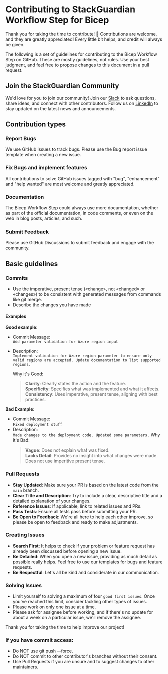 # Contributing to StackGuardian Workflow Step for Bicep

Thank you for taking the time to contribute! 🎉
Contributions are welcome, and they are greatly appreciated! Every
little bit helps, and credit will always be given.

The following is a set of guidelines for contributing to the Bicep Workflow Step on GitHub. These are mostly guidelines, not rules. Use your best judgment, and feel free to propose changes to this document in a pull request.

## Join the StackGuardian Community
We'd love for you to join our community! Join our [Slack](https://join.slack.com/t/stackguardian-ol78820/shared_invite/zt-2ksag36j9-OjmXqQmyXudgYrV6FmesIQ) to ask questions, share ideas, and connect with other contributors. Follow us on [LinkedIn](https://www.linkedin.com/company/stackguardian/posts/?feedView=all) to stay updated on the latest news and announcements.

## Contribution types

### Report Bugs

We use GitHub issues to track bugs. Please use the Bug report issue template when creating a new issue.

### Fix Bugs and implement features

All contributions to solve GitHub issues tagged with "bug", "enhancement" and "help wanted" are most welcome and greatly appreciated.

### Documentation

The Bicep Workflow Step could always use more documentation, whether as part of the
official documentation, in code comments, or even on the web in blog posts,
articles, and such.

### Submit Feedback

Please use GitHub Discussions to submit feedback and engage with the community.

## Basic guidelines

### Commits

-  Use the imperative, present tense («change», not «changed» or «changes») to be consistent with generated messages from commands like git merge.
- Describe the changes you have made

#### Examples
**Good example**: 
 - Commit Message:\
  `Add parameter validation for Azure region input`

- Description:\
`Implement validation for Azure region parameter to ensure only valid regions are accepted. Update documentation to list supported regions.`

  Why it's Good:
    > **Clarity**: Clearly states the action and the feature.\
    >**Specificity**: Specifies what was implemented and what it affects.\
    >**Consistency**: Uses imperative, present tense, aligning with best practices.


**Bad Example**:  
- Commit Message:\
  `Fixed deployment stuff`
- Description:\
`Made changes to the deployment code. Updated some parameters.`
  Why it's Bad:
    > **Vague**: Does not explain what was fixed.\
    > **Lacks Detail**: Provides no insight into what changes were made.\
    > Does not use imperitive present tense.

### Pull Requests

- **Stay Updated**: Make sure your PR is based on the latest code from the `main` branch.
- **Clear Title and Description**: Try to include a clear, descriptive title and a detailed explanation of your changes.
- **Reference Issues**: If applicable, link to related issues and PRs.
- **Pass Tests**: Ensure all tests pass before submitting your PR.
- **Be Open to Feedback**: We're all here to help each other improve, so please be open to feedback and ready to make adjustments.

### Creating Issues

- **Search First**: It helps to check if your problem or feature request has already been discussed before opening a new issue.
- **Be Detailed**: When you open a new issue, providing as much detail as possible really helps. Feel free to use our templates for bugs and feature requests.
- **Be Respectful**: Let's all be kind and considerate in our communication.

### Solving Issues

- Limit yourself to solving a maximum of four `good first issues`. Once you've reached this limit, consider tackling other types of issues.
- Please work on only one issue at a time.
- Please ask for assignee before working, and if there's no update for about a week on a particular issue, we'll remove the assignee.

Thank you for taking the time to help improve our project!

### If you have commit access:

- Do NOT use git push --force.
- Do NOT commit to other contributor's branches without their consent.
- Use Pull Requests if you are unsure and to suggest changes to other maintainers.
